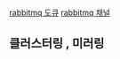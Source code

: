 #

[rabbitmq 도큐](https://www.rabbitmq.com/documentation.html)
[rabbitmq 채널](https://www.rabbitmq.com/channels.html)


## 클러스터링 , 미러링 
